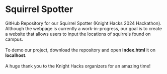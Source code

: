 # Squirrel Spotter
GitHub Repository for our Squirrel Spotter (Knight Hacks 2024 Hackathon). Although the webpage is currently a work-in-progress, our goal is to create a website that allows users to input the locations of squirrels found on campus.<br><br>
To demo our project, download the repository and open **index.html** it on **localhost**.<br><br>
A huge thank you to the Knight Hacks organizers for an amazing time!
